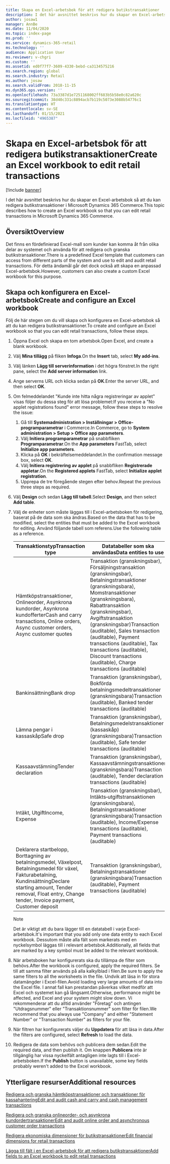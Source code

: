 ```yaml
---
title: Skapa en Excel-arbetsbok för att redigera butikstransaktioner
description: I det här avsnittet beskrivs hur du skapar en Excel-arbetsbok så att du kan redigera butikstransaktioner i Microsoft Dynamics 365 Commerce.
author: josaw1
manager: AnnBe
ms.date: 11/04/2020
ms.topic: index-page
ms.prod: ''
ms.service: dynamics-365-retail
ms.technology: ''
audience: Application User
ms.reviewer: v-chgri
ms.custom: ''
ms.assetid: ed0f77f7-3609-4330-bebd-ca3134575216
ms.search.region: global
ms.search.industry: Retail
ms.author: josaw
ms.search.validFrom: 2018-11-15
ms.dyn365.ops.version: ''
ms.openlocfilehash: 73a3387d1e7251168002ff683b5b58e0c82a620c
ms.sourcegitcommit: 38d40c331c8894acb7b119c5073e3088b54776c1
ms.translationtype: HT
ms.contentlocale: sv-SE
ms.lasthandoff: 01/15/2021
ms.locfileid: "4965387"
---
```

# <a name="create-an-excel-workbook-to-edit-retail-transactions"></a><span data-ttu-id="ec978-103">Skapa en Excel-arbetsbok för att redigera butikstransaktioner</span><span class="sxs-lookup"><span data-stu-id="ec978-103">Create an Excel workbook to edit retail transactions</span></span>

[!include [banner](../includes/banner.md)]

<span data-ttu-id="ec978-104">I det här avsnittet beskrivs hur du skapar en Excel-arbetsbok så att du kan redigera butikstransaktioner i Microsoft Dynamics 365 Commerce.</span><span class="sxs-lookup"><span data-stu-id="ec978-104">This topic describes how to create an Excel workbook so that you can edit retail transactions in Microsoft Dynamics 365 Commerce.</span></span>

## <a name="overview"></a><span data-ttu-id="ec978-105">Översikt</span><span class="sxs-lookup"><span data-stu-id="ec978-105">Overview</span></span>

<span data-ttu-id="ec978-106">Det finns en fördefinierad Excel-mall som kunder kan komma åt från olika delar av systemet och använda för att redigera och granska butikstransaktioner.</span><span class="sxs-lookup"><span data-stu-id="ec978-106">There is a predefined Excel template that customers can access from different parts of the system and use to edit and audit retail transactions.</span></span> <span data-ttu-id="ec978-107">För detta ändamål går det dock också att skapa en anpassad Excel-arbetsbok.</span><span class="sxs-lookup"><span data-stu-id="ec978-107">However, customers can also create a custom Excel workbook for this purpose.</span></span>

## <a name="create-and-configure-an-excel-workbook"></a><span data-ttu-id="ec978-108">Skapa och konfigurera en Excel-arbetsbok</span><span class="sxs-lookup"><span data-stu-id="ec978-108">Create and configure an Excel workbook</span></span>

<span data-ttu-id="ec978-109">Följ de här stegen om du vill skapa och konfigurera en Excel-arbetsbok så att du kan redigera butikstransaktioner.</span><span class="sxs-lookup"><span data-stu-id="ec978-109">To create and configure an Excel workbook so that you can edit retail transactions, follow these steps.</span></span>

1. <span data-ttu-id="ec978-110">Öppna Excel och skapa en tom arbetsbok.</span><span class="sxs-lookup"><span data-stu-id="ec978-110">Open Excel, and create a blank workbook.</span></span>
1. <span data-ttu-id="ec978-111">Välj **Mina tillägg** på fliken **Infoga**.</span><span class="sxs-lookup"><span data-stu-id="ec978-111">On the **Insert** tab, select **My add-ins**.</span></span>
1. <span data-ttu-id="ec978-112">Välj länken **Lägg till serverinformation** i det högra fönstret.</span><span class="sxs-lookup"><span data-stu-id="ec978-112">In the right pane, select the **Add server information** link.</span></span>
1. <span data-ttu-id="ec978-113">Ange serverns URL och klicka sedan på **OK**.</span><span class="sxs-lookup"><span data-stu-id="ec978-113">Enter the server URL, and then select **OK**.</span></span>
1. <span data-ttu-id="ec978-114">Om felmeddelandet "Kunde inte hitta några registreringar av applet" visas följer du dessa steg för att lösa problemet:</span><span class="sxs-lookup"><span data-stu-id="ec978-114">If you receive a "No applet registrations found" error message, follow these steps to resolve the issue:</span></span>

    1. <span data-ttu-id="ec978-115">Gå till **Systemadministration \> Inställningar \> Office-programparametrar** i Commerce.</span><span class="sxs-lookup"><span data-stu-id="ec978-115">In Commerce, go to **System administration \> Setup \> Office app parameters**.</span></span>
    1. <span data-ttu-id="ec978-116">Välj **Initiera programparametrar** på snabbfliken **Programparametrar**.</span><span class="sxs-lookup"><span data-stu-id="ec978-116">On the **App parameters** FastTab, select **Initialize app parameters**.</span></span>
    1. <span data-ttu-id="ec978-117">Klicka på **OK** i bekräftelsemeddelandet.</span><span class="sxs-lookup"><span data-stu-id="ec978-117">In the confirmation message box, select **OK**.</span></span>
    1. <span data-ttu-id="ec978-118">Välj **Initiera registrering av applet** på snabbfliken **Registrerade appletar**.</span><span class="sxs-lookup"><span data-stu-id="ec978-118">On the **Registered applets** FastTab, select **Initialize applet registration**.</span></span>
    1. <span data-ttu-id="ec978-119">Upprepa de tre föregående stegen efter behov.</span><span class="sxs-lookup"><span data-stu-id="ec978-119">Repeat the previous three steps as required.</span></span>

1. <span data-ttu-id="ec978-120">Välj **Design** och sedan **Lägg till tabell**.</span><span class="sxs-lookup"><span data-stu-id="ec978-120">Select **Design**, and then select **Add table**.</span></span>
1. <span data-ttu-id="ec978-121">Välj de enheter som måste läggas till i Excel-arbetsboken för redigering, baserat på de data som ska ändras.</span><span class="sxs-lookup"><span data-stu-id="ec978-121">Based on the data that has to be modified, select the entities that must be added to the Excel workbook for editing.</span></span> <span data-ttu-id="ec978-122">Använd följande tabell som referens.</span><span class="sxs-lookup"><span data-stu-id="ec978-122">Use the following table as a reference.</span></span>

    | <span data-ttu-id="ec978-123">Transaktionstyp</span><span class="sxs-lookup"><span data-stu-id="ec978-123">Transaction type</span></span> | <span data-ttu-id="ec978-124">Datatabeller som ska användas</span><span class="sxs-lookup"><span data-stu-id="ec978-124">Data entities to use</span></span> |
    |------------------|----------------------|
    | <span data-ttu-id="ec978-125">Hämtköpstransaktioner, Onlineorder, Asynkrona kundorder, Asynkrona kundofferter</span><span class="sxs-lookup"><span data-stu-id="ec978-125">Cash and carry transactions, Online orders, Async customer orders, Async customer quotes</span></span> | <span data-ttu-id="ec978-126">Transaktion (granskningsbar), Försäljningstransaktion (granskningsbar), Betalningstransaktioner (granskningsbara), Momstransaktioner (granskningsbara), Rabattransaktion (granskningsbar), Avgiftstransaktion (granskningsbar)</span><span class="sxs-lookup"><span data-stu-id="ec978-126">Transaction (auditable), Sales transaction (auditable), Payment transactions (auditable), Tax transactions (auditable), Discount transactions (auditable), Charge transactions (auditable)</span></span> |
    | <span data-ttu-id="ec978-127">Bankinsättning</span><span class="sxs-lookup"><span data-stu-id="ec978-127">Bank drop</span></span> | <span data-ttu-id="ec978-128">Transaktion (granskningsbar), Bokförda betalningsmedeltransaktioner (granskningsbara)</span><span class="sxs-lookup"><span data-stu-id="ec978-128">Transaction (auditable), Banked tender transactions (auditable)</span></span> |
    | <span data-ttu-id="ec978-129">Lämna pengar i kassaskåp</span><span class="sxs-lookup"><span data-stu-id="ec978-129">Safe drop</span></span> | <span data-ttu-id="ec978-130">Transaktion (granskningsbar), Betalningsmedelstransaktioner (kassaskåp) (granskningsbara)</span><span class="sxs-lookup"><span data-stu-id="ec978-130">Transaction (auditable), Safe tender transactions (auditable)</span></span> |
    | <span data-ttu-id="ec978-131">Kassaavstämning</span><span class="sxs-lookup"><span data-stu-id="ec978-131">Tender declaration</span></span> | <span data-ttu-id="ec978-132">Transaktion (granskningsbar), Kassaavstämningstransaktioner (granskningsbara)</span><span class="sxs-lookup"><span data-stu-id="ec978-132">Transaction (auditable), Tender declaration transactions (auditable)</span></span> |
    | <span data-ttu-id="ec978-133">Intäkt, Utgift</span><span class="sxs-lookup"><span data-stu-id="ec978-133">Income, Expense</span></span> | <span data-ttu-id="ec978-134">Transaktion (granskningsbar), Intäkts‑utgiftstransaktionen (granskningsbara), Betalningstransaktioner (granskningsbara)</span><span class="sxs-lookup"><span data-stu-id="ec978-134">Transaction (auditable), Income/Expense transactions (auditable), Payment transactions (auditable)</span></span> |
    | <span data-ttu-id="ec978-135">Deklarera startbelopp, Borttagning av betalningsmedel, Växelpost, Betalningsmedel för växel, Fakturabetalning, Kundinsättning</span><span class="sxs-lookup"><span data-stu-id="ec978-135">Declare starting amount, Tender removal, Float entry, Change tender, Invoice payment, Customer deposit</span></span> | <span data-ttu-id="ec978-136">Transaktion (granskningsbar), Betalningstransaktioner (granskningsbara)</span><span class="sxs-lookup"><span data-stu-id="ec978-136">Transaction (auditable), Payment transactions (auditable)</span></span> |

    > [!NOTE]
    > <span data-ttu-id="ec978-137">Det är viktigt att du bara lägger till en datatabell i varje Excel-arbetsbok.</span><span class="sxs-lookup"><span data-stu-id="ec978-137">It's important that you add only one data entity to each Excel workbook.</span></span> <span data-ttu-id="ec978-138">Dessutom måste alla fält som markerats med en nyckelsymbol läggas till i relevant arbetsbok.</span><span class="sxs-lookup"><span data-stu-id="ec978-138">Additionally, all fields that are marked by a key symbol must be added to the relevant workbook.</span></span>

1. <span data-ttu-id="ec978-139">När arbetsboken har konfigurerats ska du tillämpa de filter som behövs.</span><span class="sxs-lookup"><span data-stu-id="ec978-139">After the workbook is configured, apply the required filters.</span></span> <span data-ttu-id="ec978-140">Se till att samma filter används på alla kalkylblad i filen.</span><span class="sxs-lookup"><span data-stu-id="ec978-140">Be sure to apply the same filters to all the worksheets in the file.</span></span> <span data-ttu-id="ec978-141">Undvik att läsa in för stora datamängder i Excel-filen.</span><span class="sxs-lookup"><span data-stu-id="ec978-141">Avoid loading very large amounts of data into the Excel file.</span></span> <span data-ttu-id="ec978-142">I annat fall kan prestandan påverkas vilket medför att Excel och systemet kan gå långsamt.</span><span class="sxs-lookup"><span data-stu-id="ec978-142">Otherwise, performance might be affected, and Excel and your system might slow down.</span></span> <span data-ttu-id="ec978-143">Vi rekommenderar att du alltid använder "Företag" och antingen "Utdragsnummer" eller "Transaktionsnummer" som filter för filen.</span><span class="sxs-lookup"><span data-stu-id="ec978-143">We recommend that you always use "Company" and either "Statement Number" or "Transaction Number" as filters for your file.</span></span>
1. <span data-ttu-id="ec978-144">När filtren har konfigurerats väljer du **Uppdatera** för att läsa in data.</span><span class="sxs-lookup"><span data-stu-id="ec978-144">After the filters are configured, select **Refresh** to load the data.</span></span>
1. <span data-ttu-id="ec978-145">Redigera de data som behövs och publicera dem sedan.</span><span class="sxs-lookup"><span data-stu-id="ec978-145">Edit the required data, and then publish it.</span></span> <span data-ttu-id="ec978-146">Om knappen **Publicera** inte är tillgänglig har vissa nyckelfält antagligen inte lagts till i Excel-arbetsboken.</span><span class="sxs-lookup"><span data-stu-id="ec978-146">If the **Publish** button is unavailable, some key fields probably weren't added to the Excel workbook.</span></span>

## <a name="additional-resources"></a><span data-ttu-id="ec978-147">Ytterligare resurser</span><span class="sxs-lookup"><span data-stu-id="ec978-147">Additional resources</span></span>

[<span data-ttu-id="ec978-148">Redigera och granska hämtköpstransaktioner och transaktioner för kassahantering</span><span class="sxs-lookup"><span data-stu-id="ec978-148">Edit and audit cash and carry and cash management transactions</span></span>](edit-cash-trans.md)

[<span data-ttu-id="ec978-149">Redigera och granska onlineorder- och asynkrona kundordertransaktioner</span><span class="sxs-lookup"><span data-stu-id="ec978-149">Edit and audit online order and asynchronous customer order transactions</span></span>](edit-order-trans.md)

[<span data-ttu-id="ec978-150">Redigera ekonomiska dimensioner för butikstransaktioner</span><span class="sxs-lookup"><span data-stu-id="ec978-150">Edit financial dimensions for retail transactions</span></span>](edit-financial-dim.md)

[<span data-ttu-id="ec978-151">Lägga till fält i en Excel-arbetsbok för att redigera butikstransaktioner</span><span class="sxs-lookup"><span data-stu-id="ec978-151">Add fields to an Excel workbook to edit retail transactions</span></span>](add-fields-excel.md)

